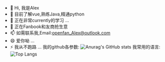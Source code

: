- 👋 Hi, 我是Alex
- 👀 目前了解vue,熟练Java,精通python
- 🌱 正在非常currently的学习 ...
- 💞️ 正在Fanbook和友商抢生意
- 📫 如需联系我,Email:openfan_Alex@outlook.com
- 😄 爱你呦 ...
- ⚡ 我从不跑路 ...
我的github各参数:
![Anurag's GitHub stats](https://github-readme-stats.vercel.app/api?username=Openfan-Alex)
我常用的语言:
![Top Langs](https://github-readme-stats.vercel.app/api/top-langs/?username=Openfan-Alex)
<!---
alexxin139/alexxin139 is a ✨ special ✨ repository because its `README.md` (this file) appears on your GitHub profile.
You can click the Preview link to take a look at your changes.
--->
